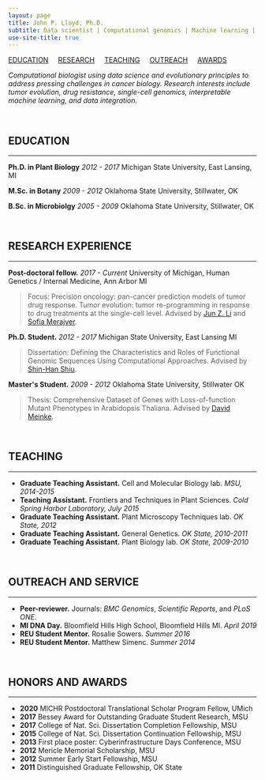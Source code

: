 ```yaml
---
layout: page
title: John P. Lloyd, Ph.D.
subtitle: Data scientist | Computational genomics | Machine learning | Predictive modeling | Stats | R | Python
use-site-title: true
---
```


[EDUCATION](#education) &nbsp; &nbsp; [RESEARCH](#research-experience) &nbsp; &nbsp; [TEACHING](#teaching) &nbsp; &nbsp; [OUTREACH](#outreach-and-service) &nbsp; &nbsp; [AWARDS](#honors-and-awards) 

*Computational biologist using data science and evolutionary principles to address pressing challenges in cancer biology. Research interests include tumor evolution, drug resistance, single-cell genomics, interpretable machine learning, and data integration.*

&nbsp;

## EDUCATION
---------
**Ph.D. in Plant Biology** *2012 - 2017* Michigan State University, East Lansing, MI

**M.Sc. in Botany** *2009 - 2012* Oklahoma State University, Stillwater, OK

**B.Sc. in Microbiolgy** *2005 - 2009* Oklahoma State University, Stillwater, OK

&nbsp;

## RESEARCH EXPERIENCE
---------
**Post-doctoral fellow.** *2017 - Current*  University of Michigan, Human Genetics / Internal Medicine, Ann Arbor MI
> Focus: Precision oncology: pan-cancer prediction models of tumor drug response. Tumor evolution: tumor re-programming in response to drug treatments at the single-cell level. Advised by [Jun Z. Li](https://www.junzli.com/) and [Sofia Merajver](https://merajver.lab.medicine.umich.edu/).

**Ph.D. Student.** *2012 - 2017*  Michigan State University, East Lansing MI
> Dissertation: Defining the Characteristics and Roles of Functional Genomic Sequences Using Computational Approaches. Advised by [Shin-Han Shiu](http://shiulab.plantbiology.msu.edu/index.php?title=Shin-Han_Shiu).

**Master's Student.** *2009 - 2012*  Oklahoma State University, Stillwater OK
> Thesis: Comprehensive Dataset of Genes with Loss-of-function Mutant Phenotypes in Arabidopsis Thaliana. Advised by [David Meinke](https://plantbio.okstate.edu/faculty/current-grants/135-bios/394-dr-david-meinke).

&nbsp;

## TEACHING
---------
* **Graduate Teaching Assistant.** Cell and Molecular Biology lab. *MSU, 2014-2015*
* **Teaching Assistant.** Frontiers and Techniques in Plant Sciences. *Cold Spring Harbor Laboratory, July 2015*
* **Graduate Teaching Assistant.**  Plant Microscopy Techniques lab. *OK State, 2012*
* **Graduate Teaching Assistant.**  General Genetics. *OK State, 2010-2011*
* **Graduate Teaching Assistant.**  Plant Biology lab. *OK State, 2009-2010*

&nbsp;

## OUTREACH AND SERVICE
---------
* **Peer-reviewer.** Journals: *BMC Genomics*, *Scientific Reports*, and *PLoS ONE*.
* **MI DNA Day.** Bloomfield Hills High School, Bloomfield Hills MI. *April 2019*
* **REU Student Mentor.** Rosalie Sowers. *Summer 2016*
* **REU Student Mentor.** Matthew Simenc. *Summer 2014*

&nbsp;

## HONORS AND AWARDS
---------
* **2020**  MICHR Postdoctoral Translational Scholar Program Fellow, UMich
* **2017**  Bessey Award for Outstanding Graduate Student Research, MSU
* **2017**  College of Nat. Sci. Dissertation Completion Fellowship, MSU
* **2015**  College of Nat. Sci. Dissertation Continuation Fellowship, MSU
* **2013**  First place poster: Cyberinfrastructure Days Conference, MSU
* **2012**  Mericle Memorial Scholarship, MSU
* **2012**  Summer Early Start Fellowship, MSU
* **2011**  Distinguished Graduate Fellowship, OK State
